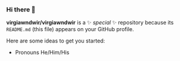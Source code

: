 ### Hi there 👋


**virgiawndwir/virgiawndwir** is a ✨ _special_ ✨ repository because its `README.md` (this file) appears on your GitHub profile.

Here are some ideas to get you started:
- Pronouns He/Him/His
